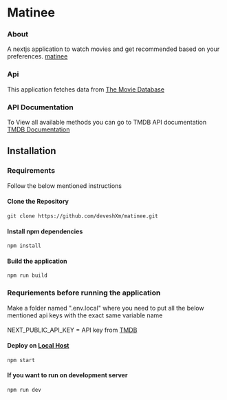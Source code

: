 # Matinee

### About
A nextjs application to watch movies and get recommended based on your preferences.
[matinee](https://matinee.vercel.app/)

### Api

This application fetches data from [The Movie Database](https://www.themoviedb.org/)

### API Documentation

To View all available methods you can go to TMDB API documentation [TMDB Documentation](https://developers.themoviedb.org/3)

## Installation

### Requirements

Follow the below mentioned instructions

#### Clone the Repository
```
git clone https://github.com/deveshXm/matinee.git
```
#### Install npm dependencies

```
npm install
```
#### Build the application

```
npm run build
```

### Requriements before running the application

Make a folder named ".env.local" where you need to put all the below mentioned api keys with the exact same variable name
<br>
<br>
NEXT_PUBLIC_API_KEY = API key from [TMDB](https://developers.themoviedb.org/3)


#### Deploy on [Local Host](https://localhost:3000)

```
npm start
```

#### If you want to run on development server

```
npm run dev
```



